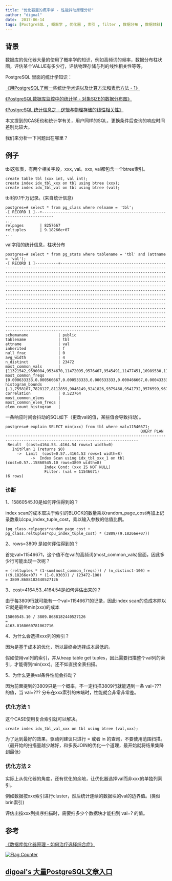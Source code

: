 ```yaml
---
title: "优化器里的概率学 - 性能抖动原理分析"
author: "digoal"
date:  2017-06-14
tags: [PostgreSQL , 概率学 , 优化器 , 索引 , filter , 数据分布 , 数据倾斜]
---
```

## 背景   
数据库的优化器大量的使用了概率学的知识，例如高频词的频率，数据分布柱状图，评估某个VALUE有多少行，评估物理存储与列的线性相关性等等。  
  
PostgreSQL 里面的统计学知识：  
  
[《用PostgreSQL了解一些统计学术语以及计算方法和表示方法 - 1》](../201503/20150303_02.md)    
  
[《PostgreSQL数据库监控中的统计学 - 对象SIZE的数据分布图》](../201509/20150919_01.md)    
  
[《PostgreSQL 统计信息之 - 逻辑与物理存储的线性相关性》](../201502/20150228_01.md)    
  
本文提到的CASE也和统计学有关，用户同样的SQL，更换条件后查询的响应时间差别比较大。  
  
我们来分析一下问题出在哪里？  
  
## 例子  
tbl这张表，有两个相关字段，xxx, val。xxx, val都包含一个btree索引。  
  
```  
create table tbl (xxx int, val int);  
create index idx_tbl_xxx on tbl using btree (xxx);  
create index idx_tbl_val on tbl using btree (val);  
```  
  
tbl约9.1千万记录。(来自统计信息)   
  
```  
postgres=# select * from pg_class where relname = 'tbl';  
-[ RECORD 1 ]--+---------------------------------------------------------------------------  
...  
relpages       | 8257667  
reltuples      | 9.18266e+07  
...  
```  
  
val字段的统计信息，柱状分布  
  
```  
postgres=# select * from pg_stats where tablename = 'tbl' and (attname = 'val');  
-[ RECORD 1 ]----------+-----------------------------------------------------------------------------------------------------------------------------------------------------------------------------------------------------------------------------------------------------------------------------------------------------------------------------------------------------------------------------------------------------------------------------------------------------------------------------------------------------------------------------------------------------------------------------------------------------------------------------------------------------------------------------------------------------------------------------------------------------------------------------------------------------------------------------------------------------------------------------------------------------------------------------------------------------------------------------------------------------------------------------------------------------------------------------------------------------------  
schemaname             | public  
tablename              | tbl  
attname                | val  
inherited              | f  
null_frac              | 0  
avg_width              | 4  
n_distinct             | 23472  
most_common_vals       | {11321542,9590084,9534670,11472095,9576467,9545491,11477451,10989530,11207289,11366499,11478550,11507267,10147621,10915696,11265877,11397691,10943926,11299197,11375631,11382656,11383293,11397909,11433126,11440696,11455808,11502873,9309452,9419251,9831208,10915491,10954298,10968050,10971601,10971856,11350206,11365070,11418452,11424692,11453932,11455400,11456117,11462578,11477841,11495983,11499188,11519466,11526843,11538523,9309313,9507528,9570697,9589957,9848424,10211296,10403265,10740134,10851181,10905772,10925615,10942712,10988994,10991227,10997731,10999386,11365698,11370643,11401522,11415268,11418400,11420980,11431494,11432202,11432813,11440231,11450771,11452106,11474915,11475542,11501297,11505822,11507072,11512290,11541832,9516436,9571509,9572190,9576510,9869955,9870066,10760447,10760491,10890296,10898933,10902740,10905208,10907293,10916731,10917591,10927390,10933657}  
most_common_freqs      | {0.000633333,0.000566667,0.000533333,0.000533333,0.000466667,0.000433333,0.000433333,0.0004,0.0004,0.0004,0.0004,0.0004,0.000366667,0.000366667,0.000366667,0.000366667,0.000333333,0.000333333,0.000333333,0.000333333,0.000333333,0.000333333,0.000333333,0.000333333,0.000333333,0.000333333,0.0003,0.0003,0.0003,0.0003,0.0003,0.0003,0.0003,0.0003,0.0003,0.0003,0.0003,0.0003,0.0003,0.0003,0.0003,0.0003,0.0003,0.0003,0.0003,0.0003,0.0003,0.0003,0.000266667,0.000266667,0.000266667,0.000266667,0.000266667,0.000266667,0.000266667,0.000266667,0.000266667,0.000266667,0.000266667,0.000266667,0.000266667,0.000266667,0.000266667,0.000266667,0.000266667,0.000266667,0.000266667,0.000266667,0.000266667,0.000266667,0.000266667,0.000266667,0.000266667,0.000266667,0.000266667,0.000266667,0.000266667,0.000266667,0.000266667,0.000266667,0.000266667,0.000266667,0.000266667,0.000233333,0.000233333,0.000233333,0.000233333,0.000233333,0.000233333,0.000233333,0.000233333,0.000233333,0.000233333,0.000233333,0.000233333,0.000233333,0.000233333,0.000233333,0.000233333,0.000233333}  
histogram_bounds       | {-1,7558107,7828127,8112859,9046149,9241826,9379468,9541732,9576599,9672961,9846871,9860375,9870728,10060192,10351217,10740412,10856432,10893866,10902117,10906515,10913106,10918910,10925204,10931076,10938203,10944727,10950843,10958976,10963704,10969886,10972265,10975634,10980061,10985045,10988826,10993407,10997844,10999535,11000963,11087834,11109438,11118360,11127807,11282790,11299113,11321740,11341584,11355644,11359298,11363485,11365828,11367262,11371057,11372356,11376100,11382254,11383472,11387734,11398387,11403238,11414003,11419357,11420978,11421807,11424546,11428043,11430424,11434838,11438052,11440476,11442560,11450686,11453180,11455088,11455714,11461724,11472384,11473771,11474364,11474986,11476815,11480406,11483760,11486407,11489680,11492521,11497577,11503852,11507380,11509618,11512309,11515497,11518366,11522532,11525500,11526789,11529964,11534552,11540765,11544743,11559885}  
correlation            | 0.523764  
most_common_elems      |  
most_common_elem_freqs |  
elem_count_histogram   |  
```  
  
一条响应时间会抖动的SQL如下（更改val的值，某些值会导致抖动）。  
  
```  
postgres=# explain SELECT min(xxx) from tbl where val=11546671;  
                                                           QUERY PLAN  
--------------------------------------------------------------------------------------------------------------------------------  
 Result  (cost=4164.53..4164.54 rows=1 width=0)  
   InitPlan 1 (returns $0)  
     ->  Limit  (cost=0.57..4164.53 rows=1 width=8)  
           ->  Index Scan using idx_tbl_xxx_1 on tbl  (cost=0.57..15860545.10 rows=3809 width=8)  
                 Index Cond: (xxx IS NOT NULL)  
                 Filter: (val = 11546671)  
(6 rows)  
```  
  
### 诊断  
1、15860545.10是如何评估得到的？  
  
index scan的成本取决于索引的BLOCK的数量乘以random_page_cost再加上记录数乘以cpu_index_tuple_cost，乘以输入参数的估值比例。  
  
```
(pg_class.relpages*random_page_cost + pg_class.reltuples*cpu_index_tuple_cost) * (3809/(9.18266e+07))
```
  
2、rows=3809 是如何评估得到的？  
  
首先val=11546671，这个值不在val的高频词(most_common_vals)里面，因此多少行可能出现一次呢？  
  
```  
= (reltuples * (1-sum(most_common_freqs))) / (n_distinct-100) = ((9.18266e+07) * (1-0.0303)) / (23472-100)  
= 3809.8688182440527126  
```  
  
3、cost=4164.53..4164.54是如何评估出来的？  
  
由于每3809行就可能有一个val=11546671的记录，因此index scan的总成本除以它就是最终min(xxx)的成本  
  
```  
15860545.10 / 3809.8688182440527126  
=  
4163.0160660781062716  
```  
  
4、为什么会选择xxx列的索引？  
  
因为是基于成本的优化，所以最终会选择成本最低的。  
  
假如使用val列的索引，并从heap table get tuples，因此需要扫描整个val列的索引，才能得到min(xxx)。还不如直接全表扫描。       
  
5、为什么更换val条件性能会抖动？  
  
因为前面提到的3809只是一个概率，不一定扫描3809行就能遇到一条 val=??? 的值，当 val=??? 分布在xxx索引的末端时，性能就会非常非常差。  
  
### 优化方法 1 
这个CASE使用复合索引就可以解决。  
  
```  
create index idx_tbl_val_xxx on tbl using btree (val,xxx);  
```  
  
为了达到最好的效果，驱动列建议只进行 = 或者 in 的查询，不要使用范围扫描。（最开始的扫描量越少越好，和多表JOIN的优化一个道理，最开始就将结果集降到最低）     
   
### 优化方法 2
实际上从优化器的角度，还有优化的余地，让优化器选择val而非xxx的单独列索引。    
   
例如数据按xxx索引进行cluster，然后统计连续的数据块的val的边界值。(类似brin索引)      
  
评估出按xxx列排序扫描时，需要扫多少个数据块才能扫到 val=? 的值。   
  
## 参考  
[《数据库优化器原理 - 如何治疗选择综合症》](../201705/20170507_01.md)    
  
  
<a rel="nofollow" href="http://info.flagcounter.com/h9V1"  ><img src="http://s03.flagcounter.com/count/h9V1/bg_FFFFFF/txt_000000/border_CCCCCC/columns_2/maxflags_12/viewers_0/labels_0/pageviews_0/flags_0/"  alt="Flag Counter"  border="0"  ></a>  
  
  
  
  
  
  
## [digoal's 大量PostgreSQL文章入口](https://github.com/digoal/blog/blob/master/README.md "22709685feb7cab07d30f30387f0a9ae")
  
